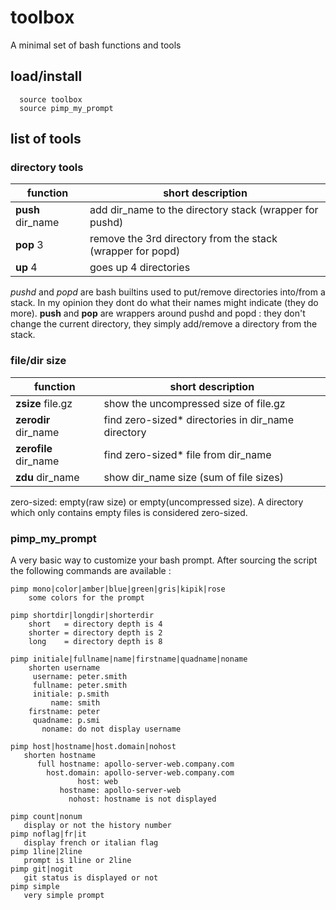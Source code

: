 # toolbox

A minimal set of bash functions and tools

## load/install

```
  source toolbox
  source pimp_my_prompt
```

## list of tools

### directory tools

|function     |short description                                         |
|-------------|-------------------------------------------------------   |
|**push** dir_name|add dir_name to the directory stack (wrapper for pushd)   |
|**pop** 3        |remove the 3rd directory from the stack (wrapper for popd)|
|**up** 4         |goes up 4 directories                                     |

*pushd* and *popd* are bash builtins used to put/remove directories into/from a stack. 
In my opinion they dont do what their names might indicate (they do more).
**push** and **pop** are wrappers around pushd and popd : they don't change the current directory, they simply add/remove a directory from the stack.

### file/dir size
|function          |short description                                  |
|------------------|---------------------------------------------------|
|**zsize** file.gz     |show the uncompressed size of file.gz
|**zerodir** dir_name  |find zero-sized* directories in dir_name directory
|**zerofile** dir_name |find zero-sized* file from dir_name
|**zdu** dir_name      |show dir_name size (sum of file sizes)

zero-sized: empty(raw size) or empty(uncompressed size). A directory which only contains empty files is considered zero-sized.

### pimp_my_prompt

A very basic way to customize your bash prompt.
After sourcing the script the following commands are available :

```
pimp mono|color|amber|blue|green|gris|kipik|rose
    some colors for the prompt

pimp shortdir|longdir|shorterdir
    short   = directory depth is 4
    shorter = directory depth is 2
    long    = directory depth is 8

pimp initiale|fullname|name|firstname|quadname|noname
    shorten username
     username: peter.smith
     fullname: peter.smith
     initiale: p.smith
         name: smith
    firstname: peter
     quadname: p.smi
       noname: do not display username

pimp host|hostname|host.domain|nohost
   shorten hostname
      full hostname: apollo-server-web.company.com
        host.domain: apollo-server-web.company.com
               host: web
           hostname: apollo-server-web
             nohost: hostname is not displayed

pimp count|nonum
   display or not the history number
pimp noflag|fr|it
   display french or italian flag
pimp 1line|2line
   prompt is 1line or 2line
pimp git|nogit
   git status is displayed or not
pimp simple
   very simple prompt
```
